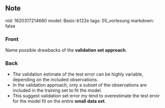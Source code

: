 ## Note
nid: 1620317214660
model: Basic-b122e
tags: 05_vorlesung
markdown: false

### Front
Name possible drawbacks of the <b>validation set approach</b>.

### Back
<div><div><ul>
<li>The validation estimate of the test error can be highly variable, depending on the included observations.</li><li>In the validation approach, only a subset of the observations are included in the training set to fit the model.</li><li>This suggest validation set error my tend to overestimate the test error for the model fit on the entire <b>small data set</b>.</li>
</ul>
</div></div>
